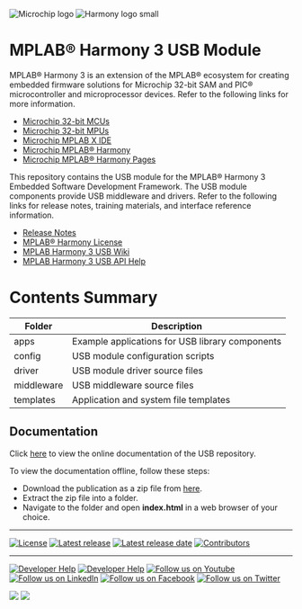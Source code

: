 ![Microchip logo](https://raw.githubusercontent.com/wiki/Microchip-MPLAB-Harmony/Microchip-MPLAB-Harmony.github.io/images/microchip_logo.png)
![Harmony logo small](https://raw.githubusercontent.com/wiki/Microchip-MPLAB-Harmony/Microchip-MPLAB-Harmony.github.io/images/microchip_mplab_harmony_logo_small.png)
# MPLAB® Harmony 3 USB Module

MPLAB® Harmony 3 is an extension of the MPLAB® ecosystem for creating
embedded firmware solutions for Microchip 32-bit SAM and PIC® microcontroller
and microprocessor devices.  Refer to the following links for more information.
- [Microchip 32-bit MCUs](https://www.microchip.com/design-centers/32-bit)
- [Microchip 32-bit MPUs](https://www.microchip.com/design-centers/32-bit-mpus)
- [Microchip MPLAB X IDE](https://www.microchip.com/mplab/mplab-x-ide)
- [Microchip MPLAB® Harmony](https://www.microchip.com/mplab/mplab-harmony)
- [Microchip MPLAB® Harmony Pages](https://microchip-mplab-harmony.github.io/)

This repository contains the USB module for the MPLAB® Harmony 3 Embedded
Software Development Framework.  The USB module components provide USB middleware 
and drivers. Refer to the following links for release notes, training materials, 
and interface reference information.
- [Release Notes](./release_notes.md)
- [MPLAB® Harmony License](mplab_harmony_license.md)
- [MPLAB Harmony 3 USB Wiki](https://github.com/Microchip-MPLAB-Harmony/usb/wiki)
- [MPLAB Harmony 3 USB API Help](https://microchip-mplab-harmony.github.io/usb)

# Contents Summary

| Folder    | Description                                                |
|-----------|------------------------------------------------------------|
| apps      | Example applications for USB library components           |
| config    | USB module configuration scripts                          |
| driver    | USB module driver source files                            |
| middleware| USB middleware source files                               |
| templates | Application and system file templates                     |

## Documentation

Click [here](https://onlinedocs.microchip.com/v2/keyword-lookup?keyword=MH3_usb&redirect=true) to view the online documentation of the USB repository.

To view the documentation offline, follow these steps:
 - Download the publication as a zip file from [here](https://onlinedocs.microchip.com/download/GUID-F87FB96D-14AD-4C42-95C0-20BDC3958789?type=webhelp).
 - Extract the zip file into a folder.
 - Navigate to the folder and open **index.html** in a web browser of your choice.
 ____
[![License](https://img.shields.io/badge/license-Harmony%20license-orange.svg)](https://github.com/Microchip-MPLAB-Harmony/usb/blob/master/mplab_harmony_license.md)
[![Latest release](https://img.shields.io/github/release/Microchip-MPLAB-Harmony/usb.svg)](https://github.com/Microchip-MPLAB-Harmony/usb/releases/latest)
[![Latest release date](https://img.shields.io/github/release-date/Microchip-MPLAB-Harmony/usb.svg)](https://github.com/Microchip-MPLAB-Harmony/usb/releases/latest)
[![Contributors](https://img.shields.io/github/contributors-anon/Microchip-MPLAB-Harmony/usb.svg)]()

____
[![Developer Help](https://img.shields.io/badge/Youtube-Developer%20Help-red.svg)](https://www.youtube.com/MicrochipDeveloperHelp)
[![Developer Help](https://img.shields.io/badge/XWiki-Developer%20Help-torquiose.svg)](https://developerhelp.microchip.com/xwiki/bin/view/software-tools/harmony/)
[![Follow us on Youtube](https://img.shields.io/badge/Youtube-Follow%20us%20on%20Youtube-red.svg)](https://www.youtube.com/user/MicrochipTechnology)
[![Follow us on LinkedIn](https://img.shields.io/badge/LinkedIn-Follow%20us%20on%20LinkedIn-blue.svg)](https://www.linkedin.com/company/microchip-technology)
[![Follow us on Facebook](https://img.shields.io/badge/Facebook-Follow%20us%20on%20Facebook-blue.svg)](https://www.facebook.com/microchiptechnology/)
[![Follow us on Twitter](https://img.shields.io/twitter/follow/MicrochipTech.svg?style=social)](https://twitter.com/MicrochipTech)

[![](https://img.shields.io/github/stars/Microchip-MPLAB-Harmony/usb.svg?style=social)]()
[![](https://img.shields.io/github/watchers/Microchip-MPLAB-Harmony/usb.svg?style=social)]()